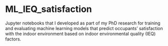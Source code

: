 # ML_IEQ_satisfaction
Jupyter notebooks that I developed as part of my PhD research for training and evaluating machine learning models that predict occupants’ satisfaction with the indoor environment based on indoor environmental quality (IEQ) factors.
